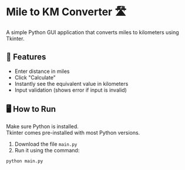 # Mile to KM Converter 🛣️

A simple Python GUI application that converts miles to kilometers using Tkinter.

## 🧮 Features

- Enter distance in miles
- Click "Calculate"
- Instantly see the equivalent value in kilometers
- Input validation (shows error if input is invalid)

## 🖥️ How to Run

Make sure Python is installed.  
Tkinter comes pre-installed with most Python versions.

1. Download the file `main.py`
2. Run it using the command:

```bash
python main.py

